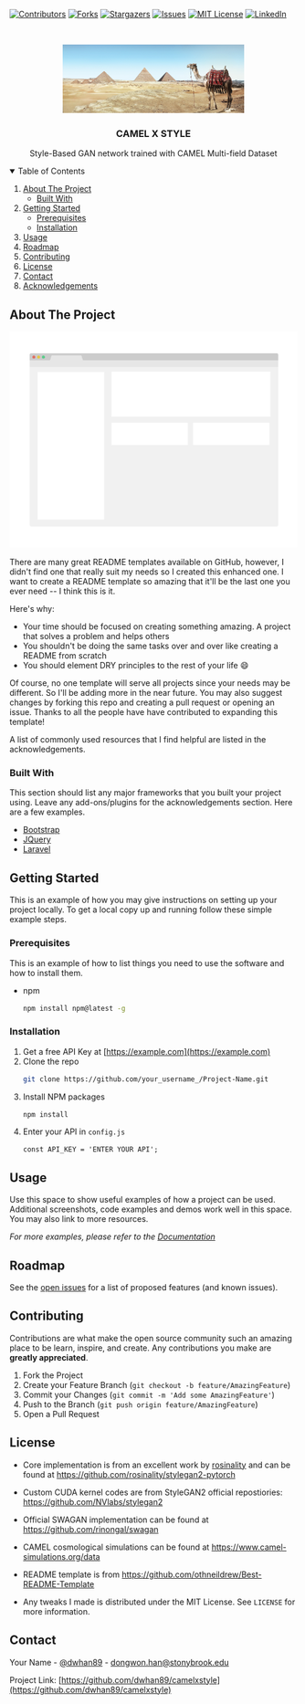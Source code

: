 <!--
*** Thanks for checking out the Best-README-Template. If you have a suggestion
*** that would make this better, please fork the repo and create a pull request
*** or simply open an issue with the tag "enhancement".
*** Thanks again! Now go create something AMAZING! :D
-->



<!-- PROJECT SHIELDS -->
<!--
*** I'm using markdown "reference style" links for readability.
*** Reference links are enclosed in brackets [ ] instead of parentheses ( ).
*** See the bottom of this document for the declaration of the reference variables
*** for contributors-url, forks-url, etc. This is an optional, concise syntax you may use.
*** https://www.markdownguide.org/basic-syntax/#reference-style-links
-->
[![Contributors][contributors-shield]][contributors-url]
[![Forks][forks-shield]][forks-url]
[![Stargazers][stars-shield]][stars-url]
[![Issues][issues-shield]][issues-url]
[![MIT License][license-shield]][license-url]
[![LinkedIn][linkedin-shield]][linkedin-url]



<!-- PROJECT LOGO -->
<br />
<p align="center">
  <a href="https://github.com/othneildrew/Best-README-Template">
    <img src="images/pexels-simon-berger-camels.jpg" alt="Logo" height="120">
  </a>

<h3 align="center">CAMEL X STYLE</h3>

  <p align="center">
    Style-Based GAN network trained with CAMEL Multi-field Dataset 
</p>



<!-- TABLE OF CONTENTS -->
<details open="open">
  <summary>Table of Contents</summary>
  <ol>
    <li>
      <a href="#about-the-project">About The Project</a>
      <ul>
        <li><a href="#built-with">Built With</a></li>
      </ul>
    </li>
    <li>
      <a href="#getting-started">Getting Started</a>
      <ul>
        <li><a href="#prerequisites">Prerequisites</a></li>
        <li><a href="#installation">Installation</a></li>
      </ul>
    </li>
    <li><a href="#usage">Usage</a></li>
    <li><a href="#roadmap">Roadmap</a></li>
    <li><a href="#contributing">Contributing</a></li>
    <li><a href="#license">License</a></li>
    <li><a href="#contact">Contact</a></li>
    <li><a href="#acknowledgements">Acknowledgements</a></li>
  </ol>
</details>



<!-- ABOUT THE PROJECT -->

## About The Project

[![Product Name Screen Shot][product-screenshot]](https://example.com)

There are many great README templates available on GitHub, however, I didn't find one that really suit my needs so I
created this enhanced one. I want to create a README template so amazing that it'll be the last one you ever need -- I
think this is it.

Here's why:

* Your time should be focused on creating something amazing. A project that solves a problem and helps others
* You shouldn't be doing the same tasks over and over like creating a README from scratch
* You should element DRY principles to the rest of your life :smile:

Of course, no one template will serve all projects since your needs may be different. So I'll be adding more in the near
future. You may also suggest changes by forking this repo and creating a pull request or opening an issue. Thanks to all
the people have have contributed to expanding this template!

A list of commonly used resources that I find helpful are listed in the acknowledgements.

### Built With

This section should list any major frameworks that you built your project using. Leave any add-ons/plugins for the
acknowledgements section. Here are a few examples.

* [Bootstrap](https://getbootstrap.com)
* [JQuery](https://jquery.com)
* [Laravel](https://laravel.com)

<!-- GETTING STARTED -->

## Getting Started

This is an example of how you may give instructions on setting up your project locally. To get a local copy up and
running follow these simple example steps.

### Prerequisites

This is an example of how to list things you need to use the software and how to install them.

* npm
  ```sh
  npm install npm@latest -g
  ```

### Installation

1. Get a free API Key at [https://example.com](https://example.com)
2. Clone the repo
   ```sh
   git clone https://github.com/your_username_/Project-Name.git
   ```
3. Install NPM packages
   ```sh
   npm install
   ```
4. Enter your API in `config.js`
   ```JS
   const API_KEY = 'ENTER YOUR API';
   ```

<!-- USAGE EXAMPLES -->

## Usage

Use this space to show useful examples of how a project can be used. Additional screenshots, code examples and demos
work well in this space. You may also link to more resources.

_For more examples, please refer to the [Documentation](https://example.com)_



<!-- ROADMAP -->

## Roadmap

See the [open issues](https://github.com/othneildrew/Best-README-Template/issues) for a list of proposed features (and
known issues).



<!-- CONTRIBUTING -->

## Contributing

Contributions are what make the open source community such an amazing place to be learn, inspire, and create. Any
contributions you make are **greatly appreciated**.

1. Fork the Project
2. Create your Feature Branch (`git checkout -b feature/AmazingFeature`)
3. Commit your Changes (`git commit -m 'Add some AmazingFeature'`)
4. Push to the Branch (`git push origin feature/AmazingFeature`)
5. Open a Pull Request

<!-- LICENSE -->

## License
* Core implementation is from an excellent work by [rosinality](https://github.com/rosinality) and can be found at https://github.com/rosinality/stylegan2-pytorch

* Custom CUDA kernel codes are from StyleGAN2 official repostiories: https://github.com/NVlabs/stylegan2

* Official SWAGAN implementation can be found at https://github.com/rinongal/swagan

* CAMEL cosmological simulations can be found at https://www.camel-simulations.org/data

* README template is from https://github.com/othneildrew/Best-README-Template

* Any tweaks I made is distributed under the MIT License. See `LICENSE` for more information.



<!-- CONTACT -->

## Contact

Your Name - [@dwhan89](https://twitter.com/dwhan89) - dongwon.han@stonybrook.edu

Project Link: [https://github.com/dwhan89/camelxstyle](https://github.com/dwhan89/camelxstyle)



<!-- MARKDOWN LINKS & IMAGES -->
<!-- https://www.markdownguide.org/basic-syntax/#reference-style-links -->

[contributors-shield]: https://img.shields.io/github/contributors/dwhan89/camelxstyle.svg?style=for-the-badge

[contributors-url]: https://github.com/dwhan89/camelxstyle/graphs/contributors

[forks-shield]: https://img.shields.io/github/forks/dwhan89/camelxstyle.svg?style=for-the-badge

[forks-url]: https://github.com/dwhan89/camelxstyle/network/members

[stars-shield]: https://img.shields.io/github/stars/dwhan89/camelxstyle.svg?style=for-the-badge

[stars-url]: https://github.com/dwhan89/camelxstyle/stargazers

[issues-shield]: https://img.shields.io/github/issues/dwhan89/camelxstyle.svg?style=for-the-badge

[issues-url]: https://github.com/dwhan89/camelxstyle/issues

[license-shield]: https://img.shields.io/github/license/dwhan89/camelxstyle.svg?style=for-the-badge

[license-url]: https://github.com/dwhan89/camelxstyle/blob/master/LICENSE.txt

[linkedin-shield]: https://img.shields.io/badge/-LinkedIn-black.svg?style=for-the-badge&logo=linkedin&colorB=555

[linkedin-url]: https://www.linkedin.com/in/dwhan89/

[product-screenshot]: images/screenshot.png
